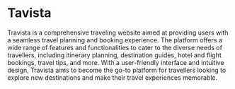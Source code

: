 # Tavista
Travista is a comprehensive traveling website aimed at providing users with a seamless travel planning and booking experience. The platform offers a wide range of features and functionalities to cater to the diverse needs of travellers, including itinerary planning, destination guides, hotel and flight bookings, travel tips, and more. With a user-friendly interface and intuitive design, Travista aims to become the go-to platform for travellers looking to explore new destinations and make their travel experiences memorable.
